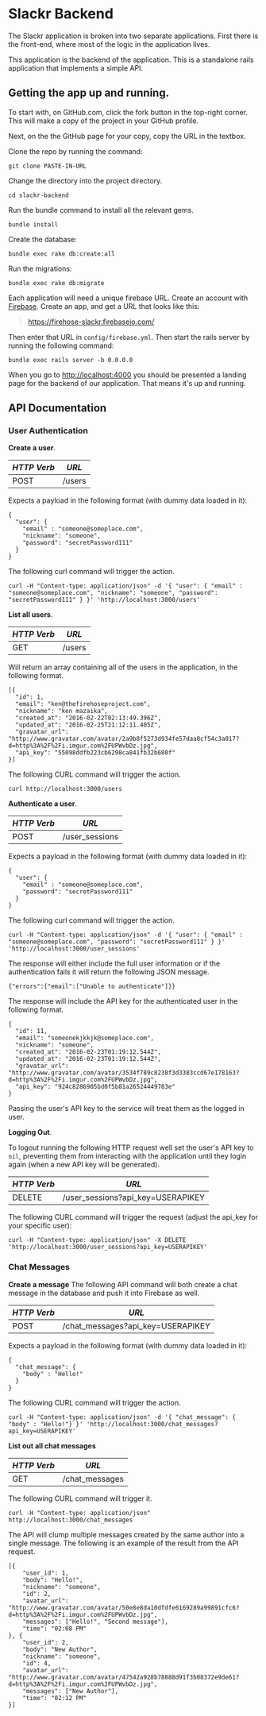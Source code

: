 # Slackr Backend

The Slackr application is broken into two separate applications.  First there is the front-end, where most of the logic in the application lives.

This application is the backend of the application.  This is a standalone rails application that implements a simple API.

## Getting the app up and running.

To start with, on GitHub.com, click the fork button in the top-right corner.  This will make a copy of the project in your GitHub profile.

Next, on the the GitHub page for your copy, copy the URL in the textbox.

Clone the repo by running the command:

```
git clone PASTE-IN-URL
```

Change the directory into the project directory.

```
cd slackr-backend
```

Run the bundle command to install all the relevant gems.

```
bundle install
```

Create the database:

```
bundle exec rake db:create:all
```

Run the migrations:

```
bundle exec rake db:migrate
```

Each application will need a unique firebase URL.  Create an account with [Firebase](https://www.firebase.com/).  Create an app, and get a URL that looks like this:

> https://firehose-slackr.firebaseio.com/

Then enter that URL in `config/firebase.yml`.  Then start the rails server by running the following command:

```
bundle exec rails server -b 0.0.0.0
```

When you go to [http://localhost:4000](http://localhost:4000) you should be presented a landing page for the backend of our application.  That means it's up and running.

## API Documentation

### User Authentication

**Create a user**.  

| *HTTP Verb* | *URL*         |
|-------------|:-------------:|
| POST        |  /users       |

Expects a payload in the following format (with dummy data loaded in it):

```
{
  "user": {
    "email" : "someone@someplace.com",
    "nickname": "someone",
    "password": "secretPassword111"
  }
}
```

The following curl command will trigger the action.

```
curl -H "Content-type: application/json" -d '{ "user": { "email" : "someone@someplace.com", "nickname": "someone", "password": "secretPassword111" } }' 'http://localhost:3000/users'
```

**List all users**.

| *HTTP Verb* | *URL*         |
|-------------|:-------------:|
| GET         |  /users       |


Will return an array containing all of the users in the application, in the following format.

```
[{
  "id": 1,
  "email": "ken@thefirehoseproject.com",
  "nickname": "ken mazaika",
  "created_at": "2016-02-22T02:13:49.396Z",
  "updated_at": "2016-02-25T21:12:11.405Z",
  "gravatar_url": "http://www.gravatar.com/avatar/2a9b8f5273d934fe57daa8cf54c3a017?d=http%3A%2F%2Fi.imgur.com%2FUPWvbDz.jpg",
  "api_key": "55098ddfb223cb6298ca841fb32b680f"
}]
```

The following CURL command will trigger the action.

```
curl http://localhost:3000/users
```


**Authenticate a user**.  


| *HTTP Verb* | *URL*           |
|-------------|:---------------:|
| POST        |  /user_sessions |

Expects a payload in the following format (with dummy data loaded in it):

```
{
  "user": {
    "email" : "someone@someplace.com",
    "password": "secretPassword111"
  }
}
```

The following curl command will trigger the action.

```
curl -H "Content-type: application/json" -d '{ "user": { "email" : "someone@someplace.com", "password": "secretPassword111" } }' 'http://localhost:3000/user_sessions'
```

The response will either include the full user information or if the authentication fails it will return the following JSON message.

```
{"errors":{"email":["Unable to authenticate"]}}
```

The response will include the API key for the authenticated user in the following format.

```
{
  "id": 11,
  "email": "someonekjkkjk@someplace.com",
  "nickname": "someone",
  "created_at": "2016-02-23T01:19:12.544Z",
  "updated_at": "2016-02-23T01:19:12.544Z",
  "gravatar_url": "http://www.gravatar.com/avatar/3534f789c8238f3d3383ccd67e178163?d=http%3A%2F%2Fi.imgur.com%2FUPWvbDz.jpg",
  "api_key": "924c8286905bd0f5b81a26524449783e"
}
```

Passing the user's API key to the service will treat them as the logged in user.

**Logging Out**.  

To logout running the following HTTP request well set the user's API key to `nil`, preventing them from interacting with the application until they login again (when a new API key will be generated).

| *HTTP Verb* | *URL*                              |
|-------------|:----------------------------------:|
| DELETE      |  /user_sessions?api_key=USERAPIKEY |

The following CURL command will trigger the request (adjust the api_key for your specific user):

```
curl -H "Content-type: application/json" -X DELETE 'http://localhost:3000/user_sessions?api_key=USERAPIKEY'
```
### Chat Messages

**Create a message**  The following API command will both create a chat message in the database and push it into Firebase as well.

| *HTTP Verb* | *URL*                              |
|-------------|:----------------------------------:|
| POST        |  /chat_messages?api_key=USERAPIKEY |

Expects a payload in the following format (with dummy data loaded in it):

```
{
  "chat_message": {
    "body" : "Hello!"
  }
}
```

The following CURL command will trigger the action.

```
curl -H "Content-type: application/json" -d '{ "chat_message": { "body" : "Hello!"} }' 'http://localhost:3000/chat_messages?api_key=USERAPIKEY'
```


**List out all chat messages**


| *HTTP Verb* | *URL*           |
|-------------|:---------------:|
| GET         |  /chat_messages |

The following CURL command will trigger it.

```
curl -H "Content-type: application/json" http://localhost:3000/chat_messages
```

The API will clump multiple messages created by the same author into a single message.  The following is an example of the result from the API request.

```
[{
	"user_id": 1,
	"body": "Hello!",
	"nickname": "someone",
	"id": 2,
	"avatar_url": "http://www.gravatar.com/avatar/50e8e8da10dfdfe6169289a99891cfc6?d=http%3A%2F%2Fi.imgur.com%2FUPWvbDz.jpg",
	"messages": ["Hello!", "Second message"],
	"time": "02:08 PM"
}, {
	"user_id": 2,
	"body": "New Author",
	"nickname": "someone",
	"id": 4,
	"avatar_url": "http://www.gravatar.com/avatar/47542a928b78888d91f3b08372e9de61?d=http%3A%2F%2Fi.imgur.com%2FUPWvbDz.jpg",
	"messages": ["New Author"],
	"time": "02:12 PM"
}]
```
